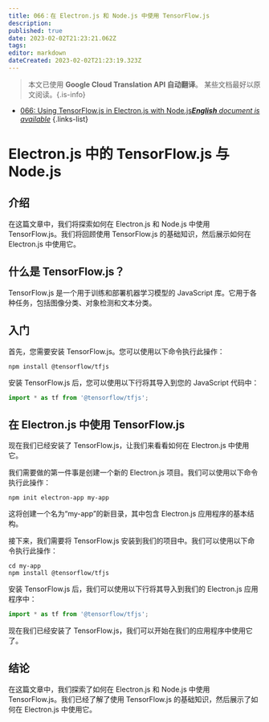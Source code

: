```yaml
---
title: 066：在 Electron.js 和 Node.js 中使用 TensorFlow.js
description: 
published: true
date: 2023-02-02T21:23:21.062Z
tags: 
editor: markdown
dateCreated: 2023-02-02T21:23:19.323Z
---
```


> 本文已使用 **Google Cloud Translation API 自动翻译**。
某些文档最好以原文阅读。{.is-info}



- [066: Using TensorFlow.js in Electron.js with Node.js***English** document is available*](/en/Knowledge-base/TensorFlow-js/Learning/066-using-tensorflow-js-in-electron-js-with-node-js)
{.links-list}


# Electron.js 中的 TensorFlow.js 与 Node.js

## 介绍

在这篇文章中，我们将探索如何在 Electron.js 和 Node.js 中使用 TensorFlow.js。我们将回顾使用 TensorFlow.js 的基础知识，然后展示如何在 Electron.js 中使用它。

## 什么是 TensorFlow.js？

TensorFlow.js 是一个用于训练和部署机器学习模型的 JavaScript 库。它用于各种任务，包括图像分类、对象检测和文本分类。

## 入门

首先，您需要安装 TensorFlow.js。您可以使用以下命令执行此操作：

```
npm install @tensorflow/tfjs
```

安装 TensorFlow.js 后，您可以使用以下行将其导入到您的 JavaScript 代码中：

```javascript
import * as tf from '@tensorflow/tfjs';
```

## 在 Electron.js 中使用 TensorFlow.js

现在我们已经安装了 TensorFlow.js，让我们来看看如何在 Electron.js 中使用它。

我们需要做的第一件事是创建一个新的 Electron.js 项目。我们可以使用以下命令执行此操作：

```
npm init electron-app my-app
```

这将创建一个名为“my-app”的新目录，其中包含 Electron.js 应用程序的基本结构。

接下来，我们需要将 TensorFlow.js 安装到我们的项目中。我们可以使用以下命令执行此操作：

```
cd my-app
npm install @tensorflow/tfjs
```

安装 TensorFlow.js 后，我们可以使用以下行将其导入到我们的 Electron.js 应用程序中：

```javascript
import * as tf from '@tensorflow/tfjs';
```

现在我们已经安装了 TensorFlow.js，我们可以开始在我们的应用程序中使用它了。

## 结论

在这篇文章中，我们探索了如何在 Electron.js 和 Node.js 中使用 TensorFlow.js。我们已经了解了使用 TensorFlow.js 的基础知识，然后展示了如何在 Electron.js 中使用它。